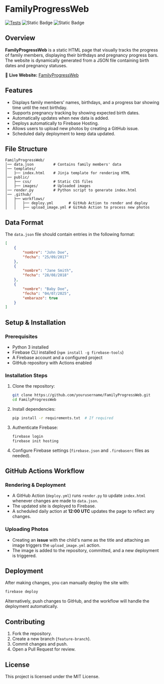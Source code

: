 
# FamilyProgressWeb

[![Tests](https://github.com/andresmarinabad/familyprogressweb/actions/workflows/test_and_deploy.yml/badge.svg)](https://github.com/andresmarinabad/familyprogressweb/actions/workflows/test_and_deploy.yml)
![Static Badge](https://img.shields.io/badge/coverage-88%25-green)
![Static Badge](https://img.shields.io/badge/python-v3.12-blue)


## Overview
**FamilyProgressWeb** is a static HTML page that visually tracks the progress of family members, displaying their birthdays and pregnancy progress bars. The website is dynamically generated from a JSON file containing birth dates and pregnancy statuses.

🔗 **Live Website:** [FamilyProgressWeb](https://family-expansion.web.app/)

## Features
- Displays family members' names, birthdays, and a progress bar showing time until the next birthday.
- Supports pregnancy tracking by showing expected birth dates.
- Automatically updates when new data is added.
- Deploys automatically to Firebase Hosting.
- Allows users to upload new photos by creating a GitHub issue.
- Scheduled daily deployment to keep data updated.

## File Structure
```
FamilyProgressWeb/
│── data.json         # Contains family members' data
│── templates/
│   ├── index.html    # Jinja template for rendering HTML
│── public/
│   ├── css/          # Static CSS files
│   ├── images/       # Uploaded images
│── render.py         # Python script to generate index.html
│── .github/
│   ├── workflows/
│   │   ├── deploy.yml       # GitHub Action to render and deploy
│   │   ├── upload_image.yml # GitHub Action to process new photos
```

## Data Format
The `data.json` file should contain entries in the following format:
```json
[
    {
        "nombre": "John Doe",
        "fecha": "25/09/2017"
    },
    {
        "nombre": "Jane Smith",
        "fecha": "28/08/2018"
    },
    {
        "nombre": "Baby Doe",
        "fecha": "04/07/2025",
        "embarazo": true
    }
]
```

## Setup & Installation
### Prerequisites
- Python 3 installed
- Firebase CLI installed (`npm install -g firebase-tools`)
- A Firebase account and a configured project
- GitHub repository with Actions enabled

### Installation Steps
1. Clone the repository:
   ```sh
   git clone https://github.com/yourusername/FamilyProgressWeb.git
   cd FamilyProgressWeb
   ```
2. Install dependencies:
   ```sh
   pip install -r requirements.txt  # If required
   ```
3. Authenticate Firebase:
   ```sh
   firebase login
   firebase init hosting
   ```
4. Configure Firebase settings (`firebase.json` and `.firebaserc` files as needed).

## GitHub Actions Workflow
### Rendering & Deployment
- A GitHub Action (`deploy.yml`) runs `render.py` to update `index.html` whenever changes are made to `data.json`.
- The updated site is deployed to Firebase.
- A scheduled daily action at **12:00 UTC** updates the page to reflect any changes.

### Uploading Photos
- Creating an **issue** with the child's name as the title and attaching an image triggers the `upload_image.yml` action.
- The image is added to the repository, committed, and a new deployment is triggered.

## Deployment
After making changes, you can manually deploy the site with:
```sh
firebase deploy
```

Alternatively, push changes to GitHub, and the workflow will handle the deployment automatically.

## Contributing
1. Fork the repository.
2. Create a new branch (`feature-branch`).
3. Commit changes and push.
4. Open a Pull Request for review.

## License
This project is licensed under the MIT License.

